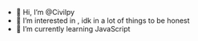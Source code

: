 - 👋 Hi, I’m @Civilpy
- 👀 I’m interested in , idk in a lot of things to be honest 
- 🌱 I’m currently learning JavaScript

<!---
Civilpy/Civilpy is a ✨ special ✨ repository because its `README.md` (this file) appears on your GitHub profile.
You can click the Preview link to take a look at your changes.
--->
